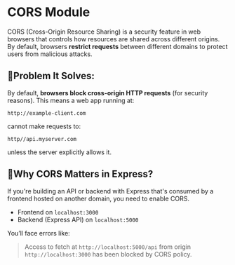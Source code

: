 # CORS Module
CORS (Cross-Origin Resource Sharing) is a security feature in web browsers that controls how resources are shared across different origins. By default, browsers **restrict requests** between different domains to protect users from malicious attacks.

## 🔹Problem It Solves:
By default, **browsers block cross-origin HTTP requests** (for security reasons).
This means a web app running at:
```
http://example-client.com
```
cannot make requests to:
```
http//api.myserver.com
```
unless the server explicitly allows it.

## 🔹Why CORS Matters in Express?
If you're building an API or backend with Express that's consumed by a frontend hosted on another domain, you need to enable CORS.
- Frontend on `localhost:3000`
- Backend (Express API) on `localhost:5000`

You’ll face errors like:
> Access to fetch at `http://localhost:5000/api` from origin `http://localhost:3000` has been blocked by CORS policy.
